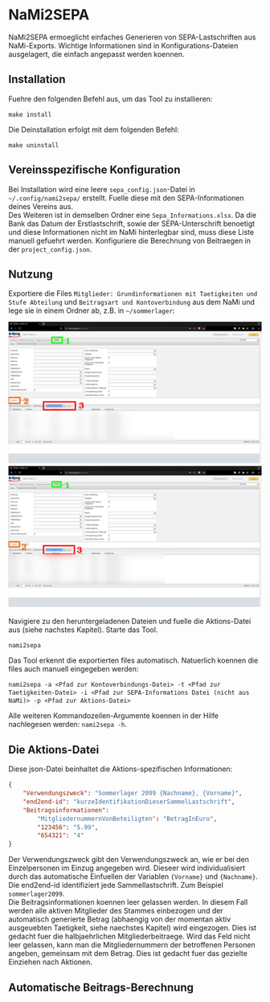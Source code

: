 # NaMi2SEPA

NaMi2SEPA ermoeglicht einfaches Generieren von SEPA-Lastschriften aus NaMi-Exports.
Wichtige Informationen sind in Konfigurations-Dateien ausgelagert, die einfach angepasst werden koennen.

## Installation
Fuehre den folgenden Befehl aus, um das Tool zu installieren:
````shell
make install
````

Die Deinstallation erfolgt mit dem folgenden Befehl:
````shell
make uninstall
````

## Vereinsspezifische Konfiguration
Bei Installation wird eine leere ``sepa_config.json``-Datei in ``~/.config/nami2sepa/`` erstellt.
Fuelle diese mit den SEPA-Informationen deines Vereins aus. \
Des Weiteren ist in demselben Ordner eine ``Sepa_Informations.xlsx``.
Da die Bank das Datum der Erstlastschrift, sowie der SEPA-Unterschrift benoetigt und diese Informationen nicht im NaMi hinterlegbar sind, muss diese Liste manuell gefuehrt werden.
Konfiguriere die Berechnung von Beitraegen in der ``project_config.json``.

## Nutzung
Exportiere die Files ``Mitglieder: Grundinformationen mit Taetigkeiten und Stufe Abteilung`` und ``Beitragsart und Kontoverbindung`` aus dem NaMi und lege sie in einem Ordner ab, z.B. in ``~/sommerlager``:

![Taetigkeiten](images/Taetigkeiten_Export.png)
![Kontoverbindungen](images/Grundinfos_Export.png)

Navigiere zu den heruntergeladenen Dateien und fuelle die Aktions-Datei aus (siehe nachstes Kapitel).
Starte das Tool.
````shell
nami2sepa
````
Das Tool erkennt die exportierten files automatisch.
Natuerlich koennen die files auch manuell eingegeben werden:
````shell
nami2sepa -a <Pfad zur Kontoverbindungs-Datei> -t <Pfad zur Taetigkeiten-Datei> -i <Pfad zur SEPA-Informations Datei (nicht aus NaMi)> -p <Pfad zur Aktions-Datei>
````
Alle weiteren Kommandozeilen-Argumente koennen in der Hilfe nachlegesen werden: ``nami2sepa -h``.

## Die Aktions-Datei

Diese json-Datei beinhaltet die Aktions-spezifischen Informationen:
````json
{
    "Verwendungszweck": "Sommerlager 2099 {Nachname}, {Vorname}",
    "end2end-id": "kurzeIdentifikationDieserSammelLastschrift",
    "Beitragsinformationen":
        "MitgliedernummernVonBeteiligten": "BetragInEuro",
        "123456": "5.99",
        "654321": "4"
}
````
Der Verwendungszweck gibt den Verwendungszweck an, wie er bei den Einzelpersonen im Einzug angegeben wird. Dieseer wird individualisiert durch das automatische Einfuellen der Variablen ``{Vorname}`` und ``{Nachname}``. \
Die end2end-id identifiziert jede Sammellastschrift. Zum Beispiel ``sommerlager2099``. \
Die Beitragsinformationen koennen leer gelassen werden. In diesem Fall werden alle aktiven Mitglieder des Stammes einbezogen und der automatisch generierte Betrag (abhaengig von der momentan aktiv ausgeuebten Taetigkeit, siehe naechstes Kapitel) wird eingezogen. Dies ist gedacht fuer die halbjaehrlichen Mitgliederbeitraege.
Wird das Feld nicht leer gelassen, kann man die Mitgliedernummern der betroffenen Personen angeben, gemeinsam mit dem Betrag. Dies ist gedacht fuer das gezielte Einziehen nach Aktionen.

## Automatische Beitrags-Berechnung

